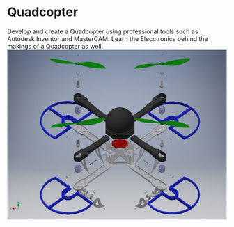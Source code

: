# Quadcopter
Develop and create a Quadcopter using professional tools such as Autodesk Inventor and MasterCAM. Learn the Elecctronics behind the makings of a Quadcopter as well.
![alt tag](https://raw.githubusercontent.com/VasanthSadhasivan/Quadcopter/master/Images/Exploded%20Iso-Front%20View.png)
